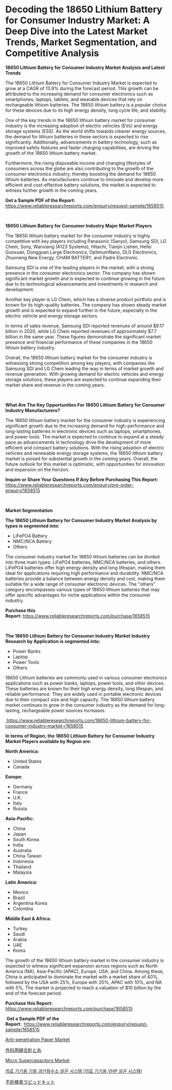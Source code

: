 <p><h1>Decoding the 18650 Lithium Battery for Consumer Industry Market: A Deep Dive into the Latest Market Trends, Market Segmentation, and Competitive Analysis</h1></p><p><strong>18650 Lithium Battery for Consumer Industry Market Analysis and Latest Trends</strong></p>
<p><p>The 18650 Lithium Battery for Consumer Industry Market is expected to grow at a CAGR of 13.9% during the forecast period. This growth can be attributed to the increasing demand for consumer electronics such as smartphones, laptops, tablets, and wearable devices that rely on rechargeable lithium batteries. The 18650 lithium battery is a popular choice for these devices due to its high energy density, long cycle life, and stability.</p><p>One of the key trends in the 18650 lithium battery market for consumer industry is the increasing adoption of electric vehicles (EVs) and energy storage systems (ESS). As the world shifts towards cleaner energy sources, the demand for lithium batteries in these sectors is expected to rise significantly. Additionally, advancements in battery technology, such as improved safety features and faster charging capabilities, are driving the growth of the 18650 lithium battery market.</p><p>Furthermore, the rising disposable income and changing lifestyles of consumers across the globe are also contributing to the growth of the consumer electronics industry, thereby boosting the demand for 18650 lithium batteries. As manufacturers continue to innovate and develop more efficient and cost-effective battery solutions, the market is expected to witness further growth in the coming years.</p></p>
<p><strong>Get a Sample PDF of the Report:&nbsp;</strong> <a href="https://www.reliableresearchreports.com/enquiry/request-sample/1658515">https://www.reliableresearchreports.com/enquiry/request-sample/1658515</a></p>
<p>&nbsp;</p>
<p><strong>18650 Lithium Battery for Consumer Industry Major Market Players</strong></p>
<p><p>The 18650 lithium battery market for the consumer industry is highly competitive with key players including Panasonic (Sanyo), Samsung SDI, LG Chem, Sony, Wanxiang (A123 Systems), Hitachi, Tianjin Lishen, Hefei Guoxuan, Dongguan Large Electronics, OptimumNano, DLG Electronics, Zhuoneng New Energy, CHAM BATTERY, and Padre Electronic.</p><p>Samsung SDI is one of the leading players in the market, with a strong presence in the consumer electronics sector. The company has shown significant market growth and is expected to continue growing in the future due to its technological advancements and investments in research and development.</p><p>Another key player is LG Chem, which has a diverse product portfolio and is known for its high-quality batteries. The company has shown steady market growth and is expected to expand further in the future, especially in the electric vehicle and energy storage sectors.</p><p>In terms of sales revenue, Samsung SDI reported revenues of around $9.17 billion in 2020, while LG Chem reported revenues of approximately $7.7 billion in the same year. These figures demonstrate the significant market presence and financial performance of these companies in the 18650 lithium battery industry.</p><p>Overall, the 18650 lithium battery market for the consumer industry is witnessing strong competition among key players, with companies like Samsung SDI and LG Chem leading the way in terms of market growth and revenue generation. With growing demand for electric vehicles and energy storage solutions, these players are expected to continue expanding their market share and revenue in the coming years.</p></p>
<p>&nbsp;</p>
<p><strong>What Are The Key Opportunities For 18650 Lithium Battery for Consumer Industry Manufacturers?</strong></p>
<p><p>The 18650 lithium battery market for the consumer industry is experiencing significant growth due to the increasing demand for high-performance and long-lasting batteries in electronic devices such as laptops, smartphones, and power tools. The market is expected to continue to expand at a steady pace as advancements in technology drive the development of more efficient and compact battery solutions. With the rising adoption of electric vehicles and renewable energy storage systems, the 18650 lithium battery market is poised for substantial growth in the coming years. Overall, the future outlook for this market is optimistic, with opportunities for innovation and expansion on the horizon.</p></p>
<p><strong>Inquire or Share Your Questions If Any Before Purchasing This Report:</strong> <a href="https://www.reliableresearchreports.com/enquiry/pre-order-enquiry/1658515">https://www.reliableresearchreports.com/enquiry/pre-order-enquiry/1658515</a></p>
<p>&nbsp;</p>
<p><strong>Market Segmentation</strong></p>
<p><strong>The 18650 Lithium Battery for Consumer Industry Market Analysis by types is segmented into:</strong></p>
<p><ul><li>LiFePO4 Battery</li><li>NMC/NCA Battery</li><li>Others</li></ul></p>
<p><p>The consumer industry market for 18650 lithium batteries can be divided into three main types: LiFePO4 batteries, NMC/NCA batteries, and others. LiFePO4 batteries offer high energy density and long lifespan, making them ideal for applications requiring high performance and durability. NMC/NCA batteries provide a balance between energy density and cost, making them suitable for a wide range of consumer electronic devices. The "others" category encompasses various types of 18650 lithium batteries that may offer specific advantages for niche applications within the consumer industry.</p></p>
<p><strong>Purchase this Report:&nbsp;</strong><a href="https://www.reliableresearchreports.com/purchase/1658515">https://www.reliableresearchreports.com/purchase/1658515</a></p>
<p>&nbsp;</p>
<p><strong>The 18650 Lithium Battery for Consumer Industry Market Industry Research by Application is segmented into:</strong></p>
<p><ul><li>Power Banks</li><li>Laptop</li><li>Power Tools</li><li>Others</li></ul></p>
<p><p>18650 Lithium batteries are commonly used in various consumer electronics applications such as power banks, laptops, power tools, and other devices. These batteries are known for their high energy density, long lifespan, and reliable performance. They are widely used in portable electronic devices due to their compact size and high capacity. The 18650 lithium battery market continues to grow in the consumer industry as the demand for long-lasting, rechargeable power sources increases.</p></p>
<p><a href="https://www.reliableresearchreports.com/18650-lithium-battery-for-consumer-industry-market-r1658515">&nbsp;https://www.reliableresearchreports.com/18650-lithium-battery-for-consumer-industry-market-r1658515</a></p>
<p><strong>In terms of Region, the 18650 Lithium Battery for Consumer Industry Market Players available by Region are:</strong></p>
<p>
    <p> <strong> North America: </strong>
        <ul>
            <li>United States</li>
            <li>Canada</li>
        </ul>
        </p> 
    <p> <strong> Europe: </strong>
        <ul>
            <li>Germany</li>
            <li>France</li>
            <li>U.K.</li>
            <li>Italy</li>
            <li>Russia</li>
        </ul>
        </p> 
    <p> <strong> Asia-Pacific: </strong>
        <ul>
            <li>China</li>
            <li>Japan</li>
            <li>South Korea</li>
            <li>India</li>
            <li>Australia</li>
            <li>China Taiwan</li>
            <li>Indonesia</li>
            <li>Thailand</li>
            <li>Malaysia</li>
        </ul>
        </p> 
    <p> <strong> Latin America: </strong>
        <ul>
            <li>Mexico</li>
            <li>Brazil</li>
            <li>Argentina Korea</li>
            <li>Colombia</li>
        </ul>
        </p> 
    <p> <strong> Middle East & Africa: </strong>
        <ul>
            <li>Turkey</li>
            <li>Saudi</li>
            <li>Arabia</li>
            <li>UAE</li>
            <li>Korea</li>
        </ul>
    </p>
    </p>
<p><p>The growth of the 18650 lithium battery market in the consumer industry is expected to witness significant expansion across regions such as North America (NA), Asia-Pacific (APAC), Europe, USA, and China. Among these, China is anticipated to dominate the market with a market share of 40%, followed by the USA with 25%, Europe with 20%, APAC with 10%, and NA with 5%. The market is projected to reach a valuation of $10 billion by the end of the forecast period.</p></p>
<p><strong>Purchase this Report: </strong><a href="https://www.reliableresearchreports.com/purchase/1658515">https://www.reliableresearchreports.com/purchase/1658515</a></p>
<p>&nbsp;<strong>Get a Sample PDF of the Report:&nbsp;&nbsp;</strong><a href="https://www.reliableresearchreports.com/enquiry/request-sample/1658515">https://www.reliableresearchreports.com/enquiry/request-sample/1658515</a></p>
<p><strong></strong></p>
<p><p><a href="https://github.com/kathiaseamanalvaradovlprc2h/Market-Research-Report-List-2/blob/main/anti-penetration-paper-market.md">Anti-penetration Paper Market</a></p><p><a href="https://github.com/CieloStamm/Market-Research-Report-List-1/blob/main/743388595937.md">外科用縫合針と糸</a></p><p><a href="https://issuu.com/reportprime-2/docs/micro-supercapacitors-market-size-2030.pptx">Micro Supercapacitors Market</a></p><p><a href="https://medium.com/@jackiefauhey9089475/%EC%88%98%EC%A6%9D%EA%B8%B0%ED%99%94-%EB%90%9C-%EA%B3%BC%EC%82%B0%ED%99%94%EC%88%98%EC%86%8C-%EC%82%B4%EA%B7%A0-%EC%8B%9C%EC%8A%A4%ED%85%9C-%EC%9D%98%EB%A3%8C%EA%B8%B0%EA%B8%B0-vhp-%EC%82%B4%EA%B7%A0-%EC%8B%9C%EC%8A%A4%ED%85%9C-%EC%9D%98%EB%A3%8C%EA%B8%B0%EA%B8%B0-%EC%8B%9C%EC%9E%A5-%EA%B7%9C%EB%AA%A8-cagr-2024-2030%EB%85%84-%ED%8A%B8%EB%A0%8C%EB%93%9C-7eb8ec35a64a">의료 기기용 기화 과산화수소 살균 시스템 (의료 기기용 VHP 살균 시스템)</a></p><p><a href="https://github.com/pepo3k/Market-Research-Report-List-1/blob/main/426929395935.md">不妊検査ラピッドキット</a></p></p>